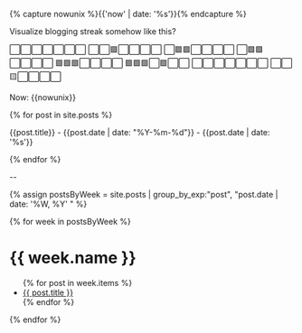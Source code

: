 ---
---
{% capture nowunix %}{{'now' | date: '%s'}}{% endcapture %}

<div id="streak"></div>

<script>

var firstmonday = Date.parse("2000-02-14"); // from matt webb code? https://gist.github.com/genmon/c75480d3e525b43c2e1e135d7cbb697f
const msPerDay = 24 * 60 * 60 * 1000;

var today = Date.parse(new Date());


var stringdates = [{% for post in site.posts %}"{{post.date | date: "%Y-%m-%d"}}"{% if forloop.last == true %}{% else %},{% endif %}{% endfor %}];

var weeknumbers = []

weeknumbers.push(Math.floor(((today - firstmonday)/msPerDay) / 7) + 1)

for (let i = 0; i < (stringdates.length); i++) {
  weeknumbers.push(Math.floor(((Date.parse(stringdates[i]) - firstmonday)/msPerDay) / 7) + 1);
}

var streak = 0;

for (let i = 0; i < (weeknumbers.length); i++) {
  if(weeknumbers[i] - weeknumbers[i+1] < 2){
    streak += weeknumbers[i] - weeknumbers[i+1];
  }else{
    break;
  }
}

if(streak > 0){
  streak += 1;
  document.getElementById("streak").innerHTML = streak;
};

</script>

Visualize blogging streak somehow like this?

⬜⬜⬜⬜⬜⬜⬜
⬜⬜🟩⬜⬜⬜⬜
⬜🟩🟩⬜⬜⬜⬜
⬜🟩🟩⬜⬜⬜⬜
🟩🟩🟩⬜⬜⬜⬜
🟩🟩🟩⬜🟩⬜⬜
⬜⬜⬜⬜⬜⬜⬜
⬜⬜🟨⬜⬜⬜⬜



Now: {{nowunix}}

{% for post in site.posts %}

{{post.title}} - {{post.date | date: "%Y-%m-%d"}} - {{post.date | date: '%s'}}

{% endfor %}

--

{% assign postsByWeek = site.posts | group_by_exp:"post", "post.date | date: '%W, %Y' " %}

{% for week in postsByWeek %}
<h1>{{ week.name }}</h1>
<ul>
{% for post in week.items %}
  <li><a href="{{ post.url }}">{{ post.title }}</a></li>
{% endfor %}
</ul>
{% endfor %}

<script>

var posts = [];

{% for post in site.posts %}
var object = {};
posts.push({"title":"{{post.title | escape}}","week":"{{post.date | date: '%W'}}"});
{% endfor %}


</script>
